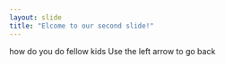 ```yaml
---
layout: slide
title: "Elcome to our second slide!"
---
```

how do you do fellow kids
Use the left arrow to go back
